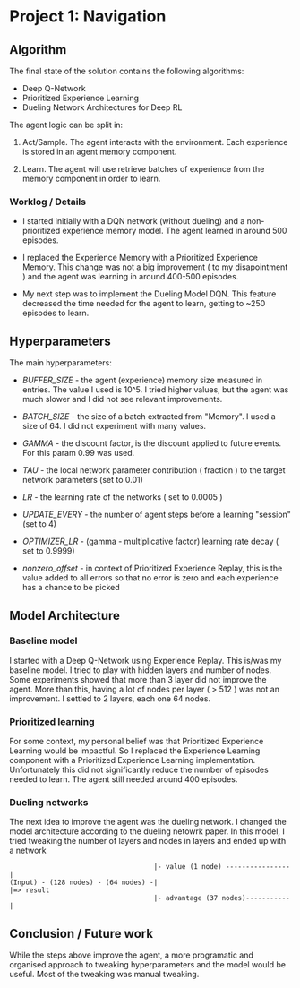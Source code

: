 # Project 1: Navigation

## Algorithm

The final state of the solution contains the following algorithms:

- Deep Q-Network
- Prioritized Experience Learning
- Dueling Network Architectures for Deep RL

The agent logic can be split in:
1. Act/Sample. The agent interacts with the environment. Each experience is stored in an agent memory component.

2. Learn. The agent will use retrieve batches of experience from the memory component in order to learn.

### Worklog / Details

- I started initially with a DQN network (without dueling) and a non-prioritized experience memory model. The agent learned in around 500 episodes.

- I replaced the Experience Memory with a Prioritized Experience Memory. This change was not a big improvement ( to my disapointment ) and the agent was learning in around 400-500 episodes.

- My next step was to implement the Dueling Model DQN. This feature decreased the time needed for the agent to learn, getting to ~250 episodes to learn.

## Hyperparameters

The main hyperparameters:

* *BUFFER_SIZE* - the agent (experience) memory size measured in entries. The value I used is 10^5. I tried higher values, but the agent was much slower and I did not see relevant improvements.

* *BATCH_SIZE* - the size of a batch extracted from "Memory". I used a size of 64. I did not experiment with many values.

* *GAMMA* - the discount factor, is the discount applied to future events. For this param 0.99 was used.

* *TAU* - the local network parameter contribution ( fraction ) to the target network parameters (set to 0.01)

* *LR* - the learning rate of the networks ( set to 0.0005 )

* *UPDATE_EVERY* - the number of agent steps before a learning "session" (set to 4)

* *OPTIMIZER_LR* - (gamma - multiplicative factor) learning rate decay  ( set to 0.9999) 

* *nonzero_offset* - in context of Prioritized Experience Replay, this is the value added to all errors so that no error is zero and each experience has a chance to be picked

## Model Architecture

### Baseline model

I started with a Deep Q-Network using Experience Replay. This is/was my baseline model. I tried to play with 
hidden layers and number of nodes. Some experiments showed that more than 3 layer did not improve the
agent. More than this, having a lot of nodes per layer ( > 512 ) was not an improvement. I settled to 2 layers, each one 64 nodes.

### Prioritized learning

For some context, my personal belief was that Prioritized Experience Learning would be impactful. So I replaced the Experience Learning component with a Prioritized Experience Learning implementation. Unfortunately this did not significantly reduce the number of episodes needed to learn. The agent still needed around 400 episodes. 

### Dueling networks

The next idea to improve the agent was the dueling network. I changed the model architecture according to the dueling netowrk paper. In this model, I tried tweaking the number of layers and nodes in layers and ended up with a network 

```
                                    |- value (1 node) ----------------|
(Input) - (128 nodes) - (64 nodes) -|                                 |=> result
                                    |- advantage (37 nodes)-----------|
```

## Conclusion / Future work

While the steps above improve the agent, a more programatic and organised approach to tweaking hyperparameters and the model would be useful. Most of the tweaking was manual tweaking. 